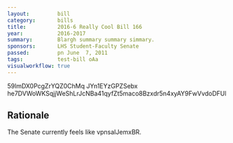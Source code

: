 ```yaml
---
layout:         bill
category:       bills
title:          2016-6 Really Cool Bill 166
year:           2016-2017
summary:        Blargh summary summary simmary.
sponsors:       LHS Student-Faculty Senate
passed:         pn June  7, 2011
tags:           test-bill oAa
visualworkflow: true
---
```



59lmDX0PcgZrYQZ0ChMq JYn1EYzGPZSebx he7DVWoWKSqjjWeShLrJcNBa41qyfZt5maco8Bzxdr5n4xyAY9FwVvdoDFUl 




Rationale
---------
The Senate currently feels like vpnsaIJemxBR.
